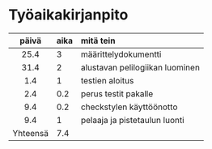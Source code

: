 # Työaikakirjanpito

| päivä | aika | mitä tein |
|:------:|:----|:------|
| 25.4 | 3 | määrittelydokumentti |
| 31.4 | 2 | alustavan pelilogiikan luominen |
| 1.4 | 1 | testien aloitus|
| 2.4 | 0.2 | perus testit pakalle |
| 9.4 | 0.2 | checkstylen käyttöönotto |
| 9.4 | 1 | pelaaja ja pistetaulun luonti |
| Yhteensä | 7.4 | |
